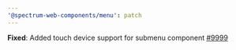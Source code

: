 ```yaml
---
'@spectrum-web-components/menu': patch
---
```


**Fixed**: Added touch device support for submenu component <sp-menu-item> [#9999](https://github.com/adobe/spectrum-web-components/pull/5818)
